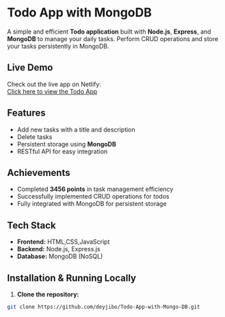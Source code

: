# Todo App with MongoDB

A simple and efficient **Todo application** built with **Node.js**, **Express**, and **MongoDB** to manage your daily tasks. Perform CRUD operations and store your tasks persistently in MongoDB.

## Live Demo

Check out the live app on Netlify:  
[Click here to view the Todo App](https://your-netlify-link.netlify.app)

## Features

- Add new tasks with a title and description   
- Delete tasks  
- Persistent storage using **MongoDB**  
- RESTful API for easy integration  

## Achievements

- Completed **3456 points** in task management efficiency  
- Successfully implemented CRUD operations for todos  
- Fully integrated with MongoDB for persistent storage  

## Tech Stack
- **Frontend:** HTML,CSS,JavaScript 
- **Backend:** Node.js, Express.js  
- **Database:** MongoDB (NoSQL)  

## Installation & Running Locally

1. **Clone the repository:**  
```bash
git clone https://github.com/deyjibo/Todo-App-with-Mongo-DB.git
